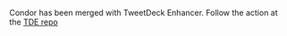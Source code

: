 Condor has been merged with TweetDeck Enhancer. Follow the action at the [TDE repo](https://github.com/dangeredwolf/TweetDeck-Enhancer)
